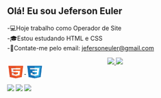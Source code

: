 ## Olá! Eu sou Jeferson Euler 
-💻Hoje trabalho como Operador de Site<br>
-🎓Estou estudando HTML e CSS<br>
-📧Contate-me pelo email: jefersoneuler@gmail.com
<div align="center">
  <a href="https://github.com/JefersonE17">
  <img height="180em" src="https://github-readme-stats.vercel.app/api?username=JefersonE17&show_icons=true&theme=dark&include_all_commits=true&count_private=true"/>
  <img height="180em" src="https://github-readme-stats.vercel.app/api/top-langs/?username=JefersonE17&layout=compact&langs_count=7&theme=dark"/>
</div>

<div>
<img align="center" alt="Jeff-HTML" height="30" width="40" src="https://raw.githubusercontent.com/devicons/devicon/master/icons/html5/html5-original.svg">
  <img align="center" alt="Jeff-CSS" height="30" width="40" src="https://raw.githubusercontent.com/devicons/devicon/master/icons/css3/css3-original.svg">
</div>

<a href="https://instagram.com/jefiin_e" target="_blank"><img src="https://img.shields.io/badge/-Instagram-%23E4405F?style=for-the-badge&logo=instagram&logoColor=white" target="_blank"></a>
 <a href = "mailto:jefersoneuler93@gmail.com"><img src="https://img.shields.io/badge/-Gmail-%23333?style=for-the-badge&logo=gmail&logoColor=white" target="_blank"></a>
  <a href="https://www.linkedin.com/in/jeferson-euler-de-oliveira-81410519a/" target="_blank"><img src="https://img.shields.io/badge/-LinkedIn-%230077B5?style=for-the-badge&logo=linkedin&logoColor=white" target="_blank"></a>

